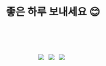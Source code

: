 <h1 align="center">좋은 하루 보내세요 😊</h1>

<!-- <hr></hr>
<h3>Github State</h3>
<br></br>
<a href="s" >
  <img src="https://github-readme-stats.vercel.app/api?username=ogaeng1&theme=tokyonight&show_icons=true" width="450" height="200" />
</a>
<a href="s">
  <img src="https://github-readme-stats.vercel.app/api/top-langs/?username=ogaeng1&exclude_repo=ogaeng1.github.io&layout=compact&theme=tokyonight" width="450"
  height="200" />
</a>
<br></br>
<hr></hr>
<br></br> -->
<br></br>

</br>
<p align="center">
<img src="https://img.shields.io/badge/TypeScript-3178C6?style=flat-square&logo=TypeScript&logoColor=white"/></a> &nbsp
<img src="https://img.shields.io/badge/React-61DAFB?style=flat-square&logo=React&logoColor=white"/></a> &nbsp
<img src="https://img.shields.io/badge/tailwindcss-06B6D4?style=flat-square&logo=Tailwindcss&logoColor=white"/></a> &nbsp
</p>
